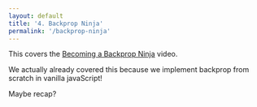```yaml
---
layout: default
title: '4. Backprop Ninja'
permalink: '/backprop-ninja'
---
```


<aside>
    This covers the <a href="https://www.youtube.com/watch?v=q8SA3rM6ckI">Becoming a Backprop Ninja</a> video.
</aside>

We actually already covered this because we implement backprop from scratch in
vanilla javaScript!

Maybe recap?

